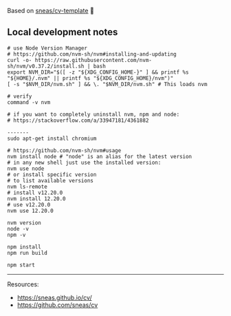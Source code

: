 Based on [sneas/cv-template](https://github.com/sneas/cv-template) :purple_heart:

## Local development notes

```
# use Node Version Manager
# https://github.com/nvm-sh/nvm#installing-and-updating
curl -o- https://raw.githubusercontent.com/nvm-sh/nvm/v0.37.2/install.sh | bash
export NVM_DIR="$([ -z "${XDG_CONFIG_HOME-}" ] && printf %s "${HOME}/.nvm" || printf %s "${XDG_CONFIG_HOME}/nvm")"
[ -s "$NVM_DIR/nvm.sh" ] && \. "$NVM_DIR/nvm.sh" # This loads nvm

# verify
command -v nvm

# if you want to completely uninstall nvm, npm and node:
# https://stackoverflow.com/a/33947181/4361882

-------
sudo apt-get install chromium

# https://github.com/nvm-sh/nvm#usage
nvm install node # "node" is an alias for the latest version
# in any new shell just use the installed version:
nvm use node
# or install specific version
# to list available versions
nvm ls-remote
# install v12.20.0
nvm install 12.20.0
# use v12.20.0
nvm use 12.20.0

nvm version
node -v
npm -v

npm install
npm run build

npm start

```

-------

Resources:

- https://sneas.github.io/cv/
- https://github.com/sneas/cv
